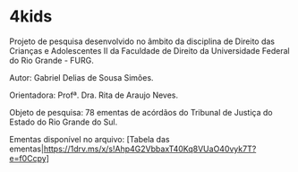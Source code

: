 # 4kids
Projeto de pesquisa desenvolvido no âmbito da disciplina de Direito das Crianças e Adolescentes II da Faculdade de Direito da Universidade Federal do Rio Grande - FURG.

Autor: Gabriel Delias de Sousa Simões.

Orientadora: Profª. Dra. Rita de Araujo Neves.

Objeto de pesquisa: 78 ementas de acórdãos do Tribunal de Justiça do Estado do Rio Grande do Sul.

Ementas disponível no arquivo: [Tabela das ementas|https://1drv.ms/x/s!Ahp4G2VbbaxT40Kq8VUaO40vyk7T?e=f0Ccpy]
